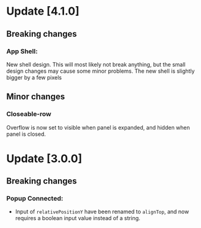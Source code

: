 # Update [4.1.0]

## Breaking changes

### App Shell:
New shell design. This will most likely not break anything, but the small design changes may cause some minor problems. The new shell is slightly bigger by a few pixels

## Minor changes

### Closeable-row
Overflow is now set to visible when panel is expanded, and hidden when panel is closed. 

# Update [3.0.0]

## Breaking changes

### Popup Connected:
* Input of `relativePositionY` have been renamed to `alignTop`, and now requires a boolean input value instead of a string. 

